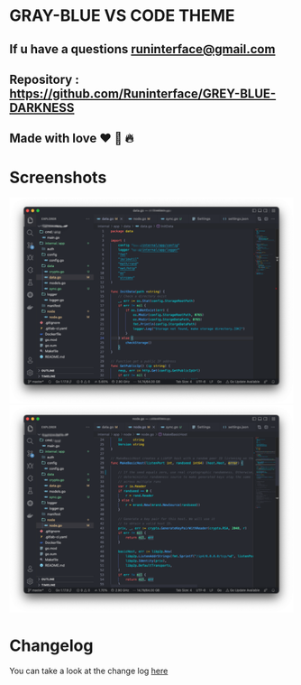 # GRAY-BLUE VS CODE THEME
## If u have a questions runinterface@gmail.com
## Repository : https://github.com/Runinterface/GREY-BLUE-DARKNESS


## Made with love ❤️ 💎 🔥

# Screenshots
![1](screenshots/1.png)
![2](screenshots/2.png)


# Changelog

You can take a look at the change log [here](https://github.com/Runinterface/GREY-BLUE-DARKNESS/blob/main/CHANGELOG.md)